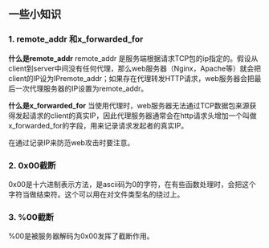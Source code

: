 ## 一些小知识

### 1. remote_addr 和x_forwarded_for

**什么是remote_addr**
remote_addr 是服务端根据请求TCP包的ip指定的。假设从client到server中间没有任何代理，那么web服务器（Nginx，Apache等）就会把client的IP设为IPremote_addr；如果存在代理转发HTTP请求，web服务器会把最后一次代理服务器的IP设置为remote_addr。

**什么是x_forwarded_for**
当使用代理时，web服务器无法通过TCP数据包来源获得发起请求的client的真实IP，因此代理服务器通常会在http请求头增加一个叫做x_forwarded_for的字段，用来记录请求发起者的真实IP。

在通过记录IP来防范web攻击时要注意。

### 2. 0x00截断

 0x00是十六进制表示方法，是ascii码为0的字符，在有些函数处理时，会把这个字符当做结束符。这个可以用在对文件类型名的绕过上。

### 3. %00截断

 %00是被服务器解码为0x00发挥了截断作用。 

